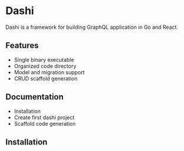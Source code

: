 # Dashi

Dashi is a framework for building GraphQL application in Go and React.

## Features

- Single binary executable
- Organized code directory
- Model and migration support
- CRUD scaffold generation

## Documentation

- Installation
- Create first dashi project
- Scaffold code generation

## Installation
